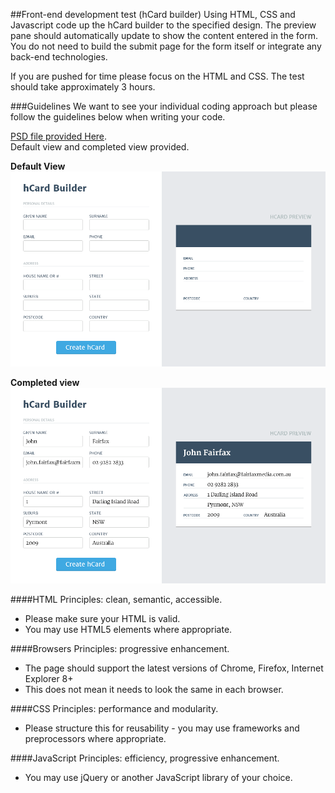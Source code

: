 ##Front-end development test (hCard builder)
Using HTML, CSS and Javascript code up the hCard builder to the specified design. The preview pane should automatically update to show the content entered in the form. You do not need to build the submit page for the form itself or integrate any back-end technologies.

If you are pushed for time please focus on the HTML and CSS. The test should take approximately 3 hours.

###Guidelines
We want to see your individual coding approach but please follow the guidelines below when writing your code.

[PSD file provided Here](https://github.com/israelperez/h-card-builder/raw/master/ui-dev_exercise.psd). <br>
Default view and completed view provided.

**Default View**
![alt tag](https://raw.githubusercontent.com/israelperez/h-card-builder/master/uidev_exercise_defaultview.png)

**Completed view**
![alt tag](https://raw.githubusercontent.com/israelperez/h-card-builder/master/uidev_exercise_completedview.png)

####HTML
Principles: clean, semantic, accessible.

- Please make sure your HTML is valid.
- You may use HTML5 elements where appropriate.

####Browsers
Principles: progressive enhancement.

- The page should support the latest versions of Chrome, Firefox, Internet Explorer 8+
- This does not mean it needs to look the same in each browser.

####CSS
Principles: performance and modularity.

- Please structure this for reusability - you may use frameworks and preprocessors where appropriate.

####JavaScript
Principles: efficiency, progressive enhancement.

- You may use jQuery or another JavaScript library of your choice.